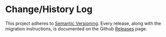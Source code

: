# Change/History Log

This project adheres to [Semantic Versioning](http://semver.org/).
Every release, along with the migration instructions, is documented on the Github [Releases](https://github.com/CherrySoftware/translate-maker/releases) page.
